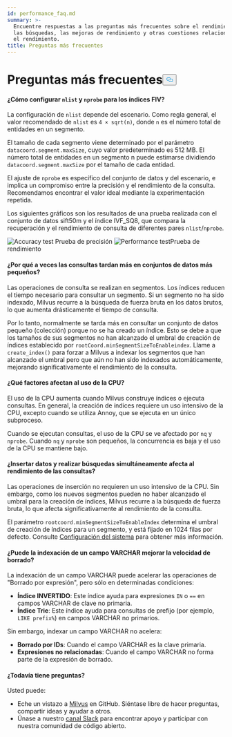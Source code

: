 ```yaml
---
id: performance_faq.md
summary: >-
  Encuentre respuestas a las preguntas más frecuentes sobre el rendimiento de
  las búsquedas, las mejoras de rendimiento y otras cuestiones relacionadas con
  el rendimiento.
title: Preguntas más frecuentes
---
```

<h1 id="Performance-FAQ" class="common-anchor-header">Preguntas más frecuentes<button data-href="#Performance-FAQ" class="anchor-icon" translate="no">
      <svg translate="no"
        aria-hidden="true"
        focusable="false"
        height="20"
        version="1.1"
        viewBox="0 0 16 16"
        width="16"
      >
        <path
          fill="#0092E4"
          fill-rule="evenodd"
          d="M4 9h1v1H4c-1.5 0-3-1.69-3-3.5S2.55 3 4 3h4c1.45 0 3 1.69 3 3.5 0 1.41-.91 2.72-2 3.25V8.59c.58-.45 1-1.27 1-2.09C10 5.22 8.98 4 8 4H4c-.98 0-2 1.22-2 2.5S3 9 4 9zm9-3h-1v1h1c1 0 2 1.22 2 2.5S13.98 12 13 12H9c-.98 0-2-1.22-2-2.5 0-.83.42-1.64 1-2.09V6.25c-1.09.53-2 1.84-2 3.25C6 11.31 7.55 13 9 13h4c1.45 0 3-1.69 3-3.5S14.5 6 13 6z"
        ></path>
      </svg>
    </button></h1><h4 id="How-to-set-nlist-and-nprobe-for-IVF-indexes" class="common-anchor-header">¿Cómo configurar <code translate="no">nlist</code> y <code translate="no">nprobe</code> para los índices FIV?</h4><p>La configuración de <code translate="no">nlist</code> depende del escenario. Como regla general, el valor recomendado de <code translate="no">nlist</code> es <code translate="no">4 × sqrt(n)</code>, donde <code translate="no">n</code> es el número total de entidades en un segmento.</p>
<p>El tamaño de cada segmento viene determinado por el parámetro <code translate="no">datacoord.segment.maxSize</code>, cuyo valor predeterminado es 512 MB. El número total de entidades en un segmento n puede estimarse dividiendo <code translate="no">datacoord.segment.maxSize</code> por el tamaño de cada entidad.</p>
<p>El ajuste de <code translate="no">nprobe</code> es específico del conjunto de datos y del escenario, e implica un compromiso entre la precisión y el rendimiento de la consulta. Recomendamos encontrar el valor ideal mediante la experimentación repetida.</p>
<p>Los siguientes gráficos son los resultados de una prueba realizada con el conjunto de datos sift50m y el índice IVF_SQ8, que compara la recuperación y el rendimiento de consulta de diferentes pares <code translate="no">nlist</code>/<code translate="no">nprobe</code>.</p>
<p>
  
   <span class="img-wrapper"> <img translate="no" src="/docs/v2.6.x/assets/accuracy_nlist_nprobe.png" alt="Accuracy test" class="doc-image" id="accuracy-test" />
   </span> <span class="img-wrapper"> <span>Prueba de</span> </span> <span class="img-wrapper"> <span>precisión</span> </span> <span class="img-wrapper"> <img translate="no" src="/docs/v2.6.x/assets/performance_nlist_nprobe.png" alt="Performance test" class="doc-image" id="performance-test" /><span>Prueba de rendimiento</span> </span></p>
<h4 id="Why-do-queries-sometimes-take-longer-on-smaller-datasets" class="common-anchor-header">¿Por qué a veces las consultas tardan más en conjuntos de datos más pequeños?</h4><p>Las operaciones de consulta se realizan en segmentos. Los índices reducen el tiempo necesario para consultar un segmento. Si un segmento no ha sido indexado, Milvus recurre a la búsqueda de fuerza bruta en los datos brutos, lo que aumenta drásticamente el tiempo de consulta.</p>
<p>Por lo tanto, normalmente se tarda más en consultar un conjunto de datos pequeño (colección) porque no se ha creado un índice. Esto se debe a que los tamaños de sus segmentos no han alcanzado el umbral de creación de índices establecido por <code translate="no">rootCoord.minSegmentSizeToEnableindex</code>. Llame a <code translate="no">create_index()</code> para forzar a Milvus a indexar los segmentos que han alcanzado el umbral pero que aún no han sido indexados automáticamente, mejorando significativamente el rendimiento de la consulta.</p>
<h4 id="What-factors-impact-CPU-usage" class="common-anchor-header">¿Qué factores afectan al uso de la CPU?</h4><p>El uso de la CPU aumenta cuando Milvus construye índices o ejecuta consultas. En general, la creación de índices requiere un uso intensivo de la CPU, excepto cuando se utiliza Annoy, que se ejecuta en un único subproceso.</p>
<p>Cuando se ejecutan consultas, el uso de la CPU se ve afectado por <code translate="no">nq</code> y <code translate="no">nprobe</code>. Cuando <code translate="no">nq</code> y <code translate="no">nprobe</code> son pequeños, la concurrencia es baja y el uso de la CPU se mantiene bajo.</p>
<h4 id="Does-simultaneously-inserting-data-and-searching-impact-query-performance" class="common-anchor-header">¿Insertar datos y realizar búsquedas simultáneamente afecta al rendimiento de las consultas?</h4><p>Las operaciones de inserción no requieren un uso intensivo de la CPU. Sin embargo, como los nuevos segmentos pueden no haber alcanzado el umbral para la creación de índices, Milvus recurre a la búsqueda de fuerza bruta, lo que afecta significativamente al rendimiento de la consulta.</p>
<p>El parámetro <code translate="no">rootcoord.minSegmentSizeToEnableIndex</code> determina el umbral de creación de índices para un segmento, y está fijado en 1024 filas por defecto. Consulte <a href="/docs/es/system_configuration.md">Configuración del sistema</a> para obtener más información.</p>
<h4 id="Can-indexing-a-VARCHAR-field-improve-deletion-speed" class="common-anchor-header">¿Puede la indexación de un campo VARCHAR mejorar la velocidad de borrado?</h4><p>La indexación de un campo VARCHAR puede acelerar las operaciones de "Borrado por expresión", pero sólo en determinadas condiciones:</p>
<ul>
<li><strong>Índice INVERTIDO</strong>: Este índice ayuda para expresiones <code translate="no">IN</code> o <code translate="no">==</code> en campos VARCHAR de clave no primaria.</li>
<li><strong>Índice Trie</strong>: Este índice ayuda para consultas de prefijo (por ejemplo, <code translate="no">LIKE prefix%</code>) en campos VARCHAR no primarios.</li>
</ul>
<p>Sin embargo, indexar un campo VARCHAR no acelera:</p>
<ul>
<li><strong>Borrado por IDs</strong>: Cuando el campo VARCHAR es la clave primaria.</li>
<li><strong>Expresiones no relacionadas</strong>: Cuando el campo VARCHAR no forma parte de la expresión de borrado.</li>
</ul>
<h4 id="Still-have-questions" class="common-anchor-header">¿Todavía tiene preguntas?</h4><p>Usted puede:</p>
<ul>
<li>Eche un vistazo a <a href="https://github.com/milvus-io/milvus/issues">Milvus</a> en GitHub. Siéntase libre de hacer preguntas, compartir ideas y ayudar a otros.</li>
<li>Únase a nuestro <a href="https://join.slack.com/t/milvusio/shared_invite/enQtNzY1OTQ0NDI3NjMzLWNmYmM1NmNjOTQ5MGI5NDhhYmRhMGU5M2NhNzhhMDMzY2MzNDdlYjM5ODQ5MmE3ODFlYzU3YjJkNmVlNDQ2ZTk">canal Slack</a> para encontrar apoyo y participar con nuestra comunidad de código abierto.</li>
</ul>

